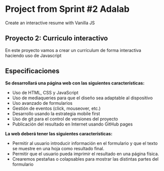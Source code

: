 #  Project from Sprint #2 Adalab
Create an interactive resume with Vanilla JS

## Proyecto 2: Curriculo interactivo
En este proyecto vamos a crear un currículum de forma interactiva haciendo uso de Javascript

## Especificaciones
**Se desarrollará una página web con las siguientes características:**
- Uso de HTML, CSS y JavaScript
- Uso de mediaqueries para que el diseño sea adaptable al dispositivo
- Uso avanzado de formularios
- Gestión de eventos (click, mouseover, etc.)
- Desarrollo usando la estrategia mobile first
- Uso de git para el control de versiones del proyecto
- Publicación del resultado en Internet usando GitHub pages

**La web deberá tener las siguientes características:**
- Permitir al usuario introducir información en el formulario y que el texto se muestre en una hoja como resultado final.
- Permitir que el usuario pueda imprimir el resultado en una página física.
- Crearemos pestañas o colapsables para mostrar las distintas partes del formulario

